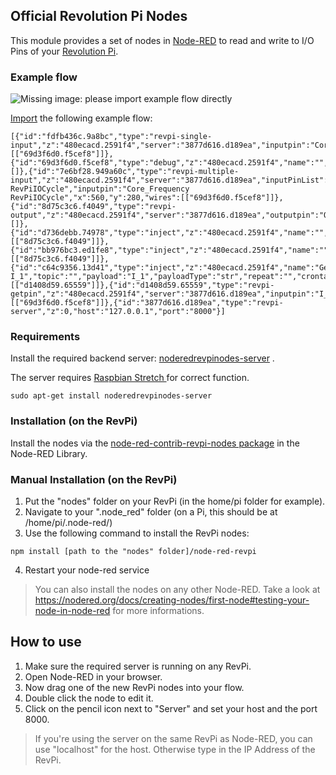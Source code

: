 Official Revolution Pi Nodes
------

This module provides a set of nodes in [Node-RED](https://nodered.org/) to read and write to I/O Pins of your [Revolution Pi](https://revolution.kunbus.de/).

### Example flow

![Missing image: please import example flow directly][flow]

[flow]: https://raw.githubusercontent.com/erminas/node-red-contrib-revpi-nodes/master/revpi-nodes/examples/example_flow.png "RevPi Nodes Example Flow"

[Import](https://nodered.org/docs/user-guide/editor/workspace/import-export) the following example flow:
```
[{"id":"fdfb436c.9a8bc","type":"revpi-single-input","z":"480ecacd.2591f4","server":"3877d616.d189ea","inputpin":"Core_Temperature","x":600,"y":200,"wires":[["69d3f6d0.f5cef8"]]},{"id":"69d3f6d0.f5cef8","type":"debug","z":"480ecacd.2591f4","name":"","active":true,"tosidebar":true,"console":false,"tostatus":false,"complete":"false","x":910,"y":280,"wires":[]},{"id":"7e6bf28.949a60c","type":"revpi-multiple-input","z":"480ecacd.2591f4","server":"3877d616.d189ea","inputPinList":"Core_Frequency RevPiIOCycle","inputpin":"Core_Frequency RevPiIOCycle","x":560,"y":280,"wires":[["69d3f6d0.f5cef8"]]},{"id":"8d75c3c6.f4049","type":"revpi-output","z":"480ecacd.2591f4","server":"3877d616.d189ea","outputpin":"O_1","overwritevalue":false,"outputvalue":"","x":880,"y":540,"wires":[]},{"id":"d736debb.74978","type":"inject","z":"480ecacd.2591f4","name":"","topic":"","payload":"1","payloadType":"num","repeat":"","crontab":"","once":false,"onceDelay":0.1,"x":650,"y":500,"wires":[["8d75c3c6.f4049"]]},{"id":"bb976bc3.ed1fe8","type":"inject","z":"480ecacd.2591f4","name":"","topic":"","payload":"0","payloadType":"num","repeat":"","crontab":"","once":false,"onceDelay":0.1,"x":650,"y":600,"wires":[["8d75c3c6.f4049"]]},{"id":"c64c9356.13d41","type":"inject","z":"480ecacd.2591f4","name":"Get I_1","topic":"","payload":"I_1","payloadType":"str","repeat":"","crontab":"","once":false,"onceDelay":0.1,"x":370,"y":380,"wires":[["d1408d59.65559"]]},{"id":"d1408d59.65559","type":"revpi-getpin","z":"480ecacd.2591f4","server":"3877d616.d189ea","inputpin":"I_2","getoverwritevalue":true,"x":630,"y":380,"wires":[["69d3f6d0.f5cef8"]]},{"id":"3877d616.d189ea","type":"revpi-server","z":0,"host":"127.0.0.1","port":"8000"}]
```

### Requirements

Install the required backend server: [noderedrevpinodes-server](https://github.com/erminas/noderedrevpinodes-server) .

The server requires  [Raspbian Stretch ](https://revolution.kunbus.de/shop/de/stretch) for correct function.

```
sudo apt-get install noderedrevpinodes-server
```

### Installation (on the RevPi)
Install the nodes via the [node-red-contrib-revpi-nodes package](https://flows.nodered.org/node/node-red-contrib-revpi-nodes) in the Node-RED Library.

### Manual Installation (on the RevPi)
1. Put the "nodes" folder on your RevPi (in the home/pi folder for example).
2. Navigate to your ".node_red" folder (on a Pi, this should be at /home/pi/.node-red/)
3. Use the following command to install the RevPi nodes:
```
npm install [path to the "nodes" folder]/node-red-revpi
```
4. Restart your node-red service

> You can also install the nodes on any other Node-RED.
> Take a look at https://nodered.org/docs/creating-nodes/first-node#testing-your-node-in-node-red for more informations.

## How to use
1. Make sure the required server is running on any RevPi.
2. Open Node-RED in your browser.
3. Now drag one of the new RevPi nodes into your flow.
4. Double click the node to edit it.
5. Click on the pencil icon next to "Server" and set your host and the port 8000.
> If you're using the server on the same RevPi as Node-RED, you can use "localhost" for the host. Otherwise type in the IP Address of the RevPi.
